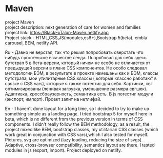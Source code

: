 # Maven

project Maven
<br>
project description: next generation of care for women and families
<br>
project link: https://BlackFxTalon-Maven.netlify.app
<br>
Project stack - HTML,CSS,JS(modules,es6+),Bootstrap 5(beta), embla carousel, BEM, netlify API.

Ru - Давно не верстал, так что решил попробовать сверстать что нибудь простенькое в качестве ленда.
Попробовал для себя здесь бутстрап 5 в бета-версии, который ничем не особо не отличается от предыдущей версии в плане CSS компонентов.
Не особо следовал методологии БЭМ, в результате в проекте намешаны как и БЭМ, классы бутстрапа, мои утилитарные CSS классы ( которые классно работают в связке с СSS vars),
которые я также потестил для себя. Картинки, свг оптимизированы (ленивая загрузка, уменьшение размера свгшек). Адаптивка, кроссбраузерность, семантика есть. В js потестил модули (экспорт, импорт). Проект залит на нетлифай.

En - I haven't done layout for a long time, so I decided to try to make up something simple as a landing page.
I tried bootstrap 5 for myself here in beta, which is no different from the previous version in terms of CSS components.
I didn't really follow the BEM methodology, as a result, the project mixed like BEM, bootstrap classes, my utilitarian CSS classes (which work great in conjunction with CSS vars),which I also tested for myself. Pictures, svg are optimized (lazy loading, reducing the size of svgs). Adaptive, cross-browser compatibility, semantics layout are there. I tested modules in js (export, import). Project deployed on netlify.
